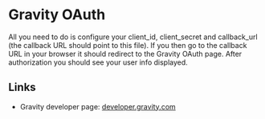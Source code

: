 Gravity OAuth
=============

All you need to do is configure your client_id, client_secret and callback_url
(the callback URL should point to this file). If you then go to the callback
URL in your browser it should redirect to the Gravity OAuth page. After
authorization you should see your user info displayed.

Links
-------

  - Gravity developer page: [developer.gravity.com](http://developer.gravity.com)
